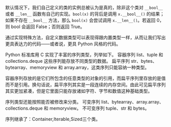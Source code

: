 默认情况下，我们自己定义的类的实例总被认为是真的，除非这个类对 `__bool__` 或者 `__len__` 函数有自己的实现。`bool(x)` 的背后是调用 `x.__bool__()` 的结果；如果不存在 `__bool__` 方法，那么 `bool(x)` 会尝试调用 `x.__len__()`。若返回 0，则 bool 会返回 False；否则返回 True。

通过实现特殊方法，自定义数据类型可以表现得跟内置类型一样，从而让我们写出更具表达力的代码——或者说，更具 Python 风格的代码。

Python 标准库用 C 实现了丰富的序列类型，列举如下。
容器序列
list、tuple 和 collections.deque 这些序列能存放不同类型的数据。
扁平序列
str、bytes、bytearray、memoryview 和 array.array，这类序列只能容纳一种类型。

容器序列存放的是它们所包含的任意类型的对象的引用，而扁平序列里存放的是值而不是引用。换句话说，扁平序列其实是一段连续的内存空间。由此可见扁平序列其实更加紧凑，但是它里面只能存放诸如字符、字节和数值这种基础类型。

序列类型还能按照能否被修改来分类。
可变序列
list、bytearray、array.array、collections.deque 和 memoryview。
不可变序列
tuple、str 和 bytes。

序列继承了：Container,Iterable,Sized三个类。